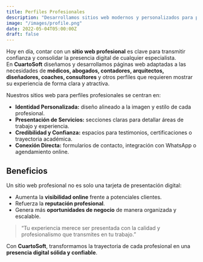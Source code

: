 ```yaml
---
title: Perfiles Profesionales
description: "Desarrollamos sitios web modernos y personalizados para profesionales que buscan destacar su trayectoria, generar confianza y captar clientes."
image: "/images/profile.png"
date: 2022-05-04T05:00:00Z
draft: false
---
```


Hoy en día, contar con un **sitio web profesional** es clave para transmitir confianza y consolidar la presencia digital de cualquier especialista.  
En **CuartoSoft** diseñamos y desarrollamos páginas web adaptadas a las necesidades de **médicos, abogados, contadores, arquitectos, diseñadores, coaches, consultores** y otros perfiles que requieren mostrar su experiencia de forma clara y atractiva.  

Nuestros sitios web para perfiles profesionales se centran en:  

- **Identidad Personalizada:** diseño alineado a la imagen y estilo de cada profesional.  
- **Presentación de Servicios:** secciones claras para detallar áreas de trabajo y experiencia.  
- **Credibilidad y Confianza:** espacios para testimonios, certificaciones o trayectoria académica.  
- **Conexión Directa:** formularios de contacto, integración con WhatsApp o agendamiento online.  

## Beneficios

Un sitio web profesional no es solo una tarjeta de presentación digital:  
- Aumenta la **visibilidad online** frente a potenciales clientes.  
- Refuerza la **reputación profesional**.  
- Genera más **oportunidades de negocio** de manera organizada y escalable.  

> “Tu experiencia merece ser presentada con la calidad y profesionalismo que transmites en tu trabajo.”  

Con **CuartoSoft**, transformamos la trayectoria de cada profesional en una **presencia digital sólida y confiable**.